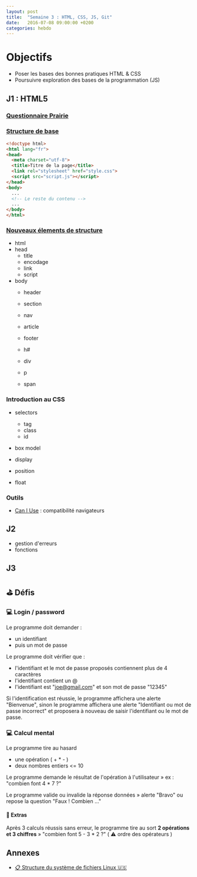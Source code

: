 ```yaml
---
layout: post
title:  "Semaine 3 : HTML, CSS, JS, Git"
date:   2016-07-08 09:00:00 +0200
categories: hebdo
---
```


# Objectifs
- Poser les bases des bonnes pratiques HTML & CSS
- Poursuivre exploration des bases de la programmation (JS)

## J1 : HTML5

### [Questionnaire Prairie](http://goo.gl/forms/i7GPZ9kSjBUBYVjT2)

### [Structure de base](http://www.alsacreations.com/article/lire/1374-html-5-structure-globale-du-document.html)

```html
<!doctype html>
<html lang="fr">
<head>
  <meta charset="utf-8">
  <title>Titre de la page</title>
  <link rel="stylesheet" href="style.css">
  <script src="script.js"></script>
</head>
<body>
  ...
  <!-- Le reste du contenu -->
  ...
</body>
</html>
```

### [Nouveaux élements de structure](http://www.alsacreations.com/article/lire/1376-html5-section-article-nav-header-footer-aside.html)


- html
- head
   - title
   - encodage
   - link
   - script
- body
  - header
  - section
  - nav
  - article
  - footer

  - h#
  - div
  - p
  - span

### Introduction au CSS

- selectors
  - tag
  - class
  - id

- box model

- display

- position

- float


### Outils

- [Can I Use](http://caniuse.com/#cats=HTML5) : compatibilité navigateurs

## J2

- gestion d'erreurs
- fonctions

## J3

## :golf: Défis

### :computer: Login / password

Le programme doit demander :

- un identifiant
- puis un mot de passe

Le programme doit vérifier que :

- l'identifiant et le mot de passe proposés contiennent plus de 4 caractères
- l'identifiant contient un @
- l'identifiant est "joe@gmail.com" et son mot de passe "12345"

Si l'identification est réussie, le programme affichera une alerte "Bienvenue",
sinon le programme affichera une alerte "Identifiant ou mot de passe incorrect" et proposera à nouveau de saisir l'identifiant ou le mot de passe.

### :computer: Calcul mental

Le programme tire au hasard

- une opération ( + * - )
- deux nombres entiers <= 10

Le programme demande le résultat de l'opération à l'utilisateur » ex : "combien font 4 * 7 ?"

Le programme valide ou invalide la réponse données » alerte "Bravo" ou repose la question "Faux ! Combien ..."

#### :cherries: Extras

Après 3 calculs réussis sans erreur, le programme tire au sort **2 opérations et 3 chiffres** » "combien font 5 - 3 * 2 ?" ( :warning: ordre des opérateurs )


## Annexes

- [ :clipboard: Structure du système de fichiers Linux :us:](http://linuxcommand.org/lc3_lts0040.php)
